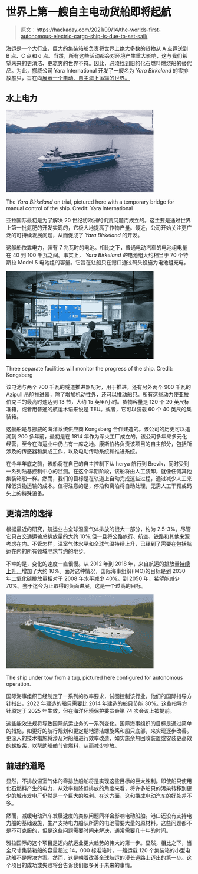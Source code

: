 # 世界上第一艘自主电动货船即将起航

> 原文：<https://hackaday.com/2021/09/14/the-worlds-first-autonomous-electric-cargo-ship-is-due-to-set-sail/>

海运是一个大行业，巨大的集装箱船负责将世界上绝大多数的货物从 A 点运送到 B 点、C 点和 d 点。当然，所有这些活动都会对环境产生重大影响，这与我们希望未来的更清洁、更凉爽的世界不符。因此，必须找到旧的化石燃料燃烧船的替代品。为此，挪威公司 Yara International 开发了一艘名为 *Yara Birkeland* 的零排放船只，旨在向[展示一个电动、自主海上运输的世界。](https://edition.cnn.com/2021/08/25/world/yara-birkeland-norway-crewless-container-ship-spc-intl/index.html)

## 水上电力

![](img/3e959821bb037f2a212f6dfdc96c30ab.png)

The *Yara Birkeland* on trial, pictured here with a temporary bridge for manual control of the ship. Credit: Yara International

亚拉国际最初是为了解决 20 世纪初欧洲的饥荒问题而成立的。这主要是通过世界上第一批氮肥的开发实现的，它极大地提高了作物产量。最近，公司开始关注更广泛的可持续发展问题，从而促成了 *Yara Birkeland* 的开发。

这艘船依靠电力，装有 7 兆瓦时的电池。相比之下，普通电动汽车的电池组电量在 40 到 100 千瓦之间。事实上， *Yara Birkeland 的*电池组大约相当于 70 个特斯拉 Model S 电池组的容量。它旨在让船只在港口通过码头设施为电池组充电。

![](img/a2885fc39ebcb24c4c3235312cfb7719.png)

Three separate facilities will monitor the progress of the ship. Credit: Kongsberg

该电池与两个 700 千瓦的隧道推进器配对，用于推进。还有另外两个 900 千瓦的 Azipull 吊舱推进器，除了增加机动性外，还可以推动船只。所有这些动力使亚拉伯克兰的最高时速达到 13 节，大约 15 英里/小时。货物容量是 120 个 20 英尺标准箱，或者用普通的航运术语来说是 TEU。或者，它可以装载 60 个 40 英尺的集装箱。

这艘船是与挪威的海洋系统供应商 Kongsberg 合作建造的。该公司的历史可以追溯到 200 多年前，最初是在 1814 年作为军火工厂成立的。该公司多年来多元化经营，至今在海运业中仍占有一席之地。康斯伯格负责该项目的自主部分，包括所涉及的传感器和集成工作，以及电动传动系统和推进系统。

在今年年底之前，该船将在自己的自主控制下从 herya 航行到 Brevik，同时受到一系列陆基控制中心的监测。在这个早期阶段，该船将由人工装卸，就像任何其他集装箱船一样。然而，我们的目标是在轨道上自动完成这些过程，通过减少人工来降低货物运输的成本。值得注意的是，停泊和离泊将自动处理，无需人工干预或码头上的特殊设备。

## 更清洁的选择

根据最近的研究，航运业占全球温室气体排放的很大一部分，约为 2.5-3%。尽管它只占交通运输总排放量的大约 10%,但一旦将公路旅行、航空、铁路和其他来源考虑在内。不管怎样，温室气体水平和全球气温持续上升，已经到了需要在包括航运在内的所有领域寻求节约的地步。

不幸的是，变化的速度一直很慢。从 2012 年到 2018 年，来自航运的排放量[持续上升，](https://www.greenbiz.com/article/shipping-industry-emissions-keep-sailing-upward)增加了大约 10%。面对这种情况，国际海事组织(IMO)的目标是到 2030 年二氧化碳排放量相对于 2008 年水平减少 40%。到 2050 年，希望能减少 70%。鉴于迄今为止取得的负面进展，这是一个过高的目标。

![](img/1134bfc2d763ddaac358d4d34b2f765f.png)

The ship under tow from a tug, pictured here configured for autonomous operation.

国际海事组织已经制定了一系列的效率要求，试图控制该行业。他们的国际指导方针指出，2022 年建造的船只需要比 2014 年建造的船只节能 30%。这些指导方针原定于 2025 年生效，但在海洋环境保护委员会第 74 次会议上被提前。

这些能效法规将导致国际航运业务的一系列变化。国际海事组织的目标是通过简单的措施，如更好的航行规划和更定期地清洁螺旋桨和船只底部，来实现逐步改善。更深入的技术措施将涉及对船舶进行效率改造，如实施余热回收装置或安装更高效的螺旋桨，以帮助船舶节省燃料，从而减少排放。

## 前进的道路

显然，不排放温室气体的零排放船舶将是实现这些目标的巨大胜利。即使船只使用化石燃料产生的电力，从效率和降低排放的角度来看，将许多船只的污染转移到更少的城市发电厂仍然是一个巨大的胜利。在这方面，这和换成电动汽车的好处差不多。

然而，减缓电动汽车发展速度的类似问题同样会影响电动船舶。港口还没有支持电力船的基础设施，生产支持电力船队所需的电池需要大量的原材料。这些问题都不是不可克服的，但是这些问题需要时间来解决，通常需要几十年的时间。

雅拉国际的这个项目是迈向航运业更大趋势的伟大的第一步。显然，相比之下，当全尺寸集装箱船的容量超过 14，000 标准箱时，一艘运载 120 个集装箱的小型电动船不是解决方案。然而，这是朝着改善全球航运的漫长道路上迈出的第一步。这个项目的成功或失败将会告诉我们很多关于未来的事情。